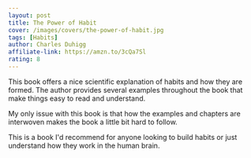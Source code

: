 ```yaml
---
layout: post
title: The Power of Habit
cover: /images/covers/the-power-of-habit.jpg
tags: [Habits]
author: Charles Duhigg
affiliate-link: https://amzn.to/3cQa7Sl
rating: 8
---
```


This book offers a nice scientific explanation of habits and how they are formed. The author provides several examples throughout the book that make things easy to read and understand.

My only issue with this book is that how the examples and chapters are interwoven makes the book a little bit hard to follow.

This is a book I'd recommend for anyone looking to build habits or just understand how they work in the human brain.